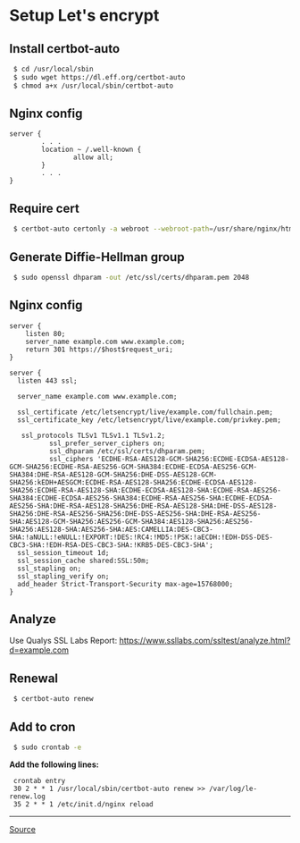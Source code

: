 # Setup Let's encrypt

## Install certbot-auto
```bash
 $ cd /usr/local/sbin
 $ sudo wget https://dl.eff.org/certbot-auto
 $ chmod a+x /usr/local/sbin/certbot-auto
```

## Nginx config
```
server {
        . . .
        location ~ /.well-known {
                allow all;
        }
        . . .
}
```

## Require cert
```bash
 $ certbot-auto certonly -a webroot --webroot-path=/usr/share/nginx/html -d example.com -d www.example.com
```

## Generate Diffie-Hellman group
```bash
 $ sudo openssl dhparam -out /etc/ssl/certs/dhparam.pem 2048
```

## Nginx config
```
server {
    listen 80;
    server_name example.com www.example.com;
    return 301 https://$host$request_uri;
}

server {
  listen 443 ssl;

  server_name example.com www.example.com;

  ssl_certificate /etc/letsencrypt/live/example.com/fullchain.pem;
  ssl_certificate_key /etc/letsencrypt/live/example.com/privkey.pem;

   ssl_protocols TLSv1 TLSv1.1 TLSv1.2;
          ssl_prefer_server_ciphers on;
          ssl_dhparam /etc/ssl/certs/dhparam.pem;
          ssl_ciphers 'ECDHE-RSA-AES128-GCM-SHA256:ECDHE-ECDSA-AES128-GCM-SHA256:ECDHE-RSA-AES256-GCM-SHA384:ECDHE-ECDSA-AES256-GCM-SHA384:DHE-RSA-AES128-GCM-SHA256:DHE-DSS-AES128-GCM-SHA256:kEDH+AESGCM:ECDHE-RSA-AES128-SHA256:ECDHE-ECDSA-AES128-SHA256:ECDHE-RSA-AES128-SHA:ECDHE-ECDSA-AES128-SHA:ECDHE-RSA-AES256-SHA384:ECDHE-ECDSA-AES256-SHA384:ECDHE-RSA-AES256-SHA:ECDHE-ECDSA-AES256-SHA:DHE-RSA-AES128-SHA256:DHE-RSA-AES128-SHA:DHE-DSS-AES128-SHA256:DHE-RSA-AES256-SHA256:DHE-DSS-AES256-SHA:DHE-RSA-AES256-SHA:AES128-GCM-SHA256:AES256-GCM-SHA384:AES128-SHA256:AES256-SHA256:AES128-SHA:AES256-SHA:AES:CAMELLIA:DES-CBC3-SHA:!aNULL:!eNULL:!EXPORT:!DES:!RC4:!MD5:!PSK:!aECDH:!EDH-DSS-DES-CBC3-SHA:!EDH-RSA-DES-CBC3-SHA:!KRB5-DES-CBC3-SHA';
  ssl_session_timeout 1d;
  ssl_session_cache shared:SSL:50m;
  ssl_stapling on;
  ssl_stapling_verify on;
  add_header Strict-Transport-Security max-age=15768000;
}
```
## Analyze
Use Qualys SSL Labs Report: https://www.ssllabs.com/ssltest/analyze.html?d=example.com

## Renewal
```bash
 $ certbot-auto renew
```

## Add to cron
```bash
 $ sudo crontab -e
```
**Add the following lines:**
```
 crontab entry
 30 2 * * 1 /usr/local/sbin/certbot-auto renew >> /var/log/le-renew.log
 35 2 * * 1 /etc/init.d/nginx reload
```

---

[Source](https://www.digitalocean.com/community/tutorials/how-to-secure-nginx-with-let-s-encrypt-on-ubuntu-14-04)
